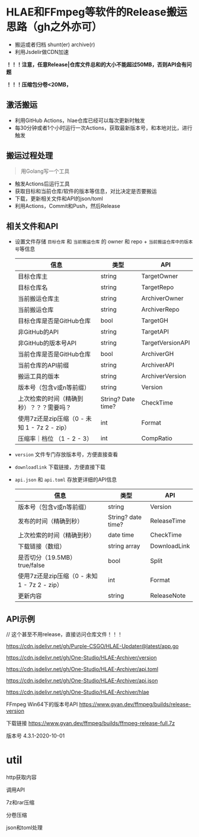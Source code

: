 # HLAE和FFmpeg等软件的Release搬运思路（gh之外亦可）

- 搬运或者归档 shunt(er) archive(r)
- 利用Jsdelir做CDN加速

**！！！注意，任意Release|仓库文件总和的大小不能超过50MB，否则API会有问题**

**！！！压缩包分卷<20MB，**

## 激活搬运

- 利用GitHub Actions，hlae仓库已经可以每次更新时触发
- 每30分钟或者1个小时运行一次Actions，获取最新版本号，和本地对比，进行触发

## 搬运过程处理

> 用Golang写一个工具

- 触发Actions后运行工具
- 获取目标和当前仓库/软件的版本等信息，对比决定是否要搬运
- 下载，更新相关文件和API的json/toml
- 利用Actions，Commit和Push，然后Release

## 相关文件和API

- 设置文件存储 `目标仓库` 和 `当前搬运仓库` 的 owner 和 repo + `当前搬运仓库中的版本号`等信息

  | 信息                                           | 类型               | API              |
  | ---------------------------------------------- | ------------------ | ---------------- |
  | 目标仓库主                                     | string             | TargetOwner      |
  | 目标仓库名                                     | string             | TargetRepo       |
  | 当前搬运仓库主                                 | string             | ArchiverOwner    |
  | 当前搬运仓库                                   | string             | ArchiverRepo     |
  | 目标仓库是否是GitHub仓库                       | bool               | TargetGH         |
  | 非GitHub的API                                  | string             | TargetAPI        |
  | 非GitHub的版本号API                            | string             | TargetVersionAPI |
  | 当前仓库是否是GitHub仓库                       | bool               | ArchiverGH       |
  | 当前仓库的API前缀                              | string             | ArchiverAPI      |
  | 搬运工具的版本                                 | string             | ArchiverVersion  |
  | 版本号（包含v或n等前缀）                       | string             | Version          |
  | 上次检索的时间（精确到秒）？？？需要吗？       | String? Date time? | CheckTime        |
  | 使用7z还是zip压缩（0 - 未知  1 - 7z  2 - zip） | int                | Format           |
  | 压缩率｜档位 （1 - 2 - 3）                     | int                | CompRatio        |

- `version` 文件专门存放版本号，方便直接查看

- `downloadlink` 下载链接，方便直接下载

- `api.json` 和 `api.toml` 存放更详细的API信息

  | 信息                                           | 类型               | API          |
  | ---------------------------------------------- | ------------------ | ------------ |
  | 版本号（包含v或n等前缀）                       | string             | Version      |
  | 发布的时间（精确到秒）                         | String? date time? | ReleaseTime  |
  | 上次检索的时间（精确到秒）                     | date time          | CheckTime    |
  | 下载链接（数组）                               | string array       | DownloadLink |
  | 是否切分（19.5MB） true/false                  | bool               | Split        |
  | 使用7z还是zip压缩（0 - 未知  1 - 7z  2 - zip） | int                | Format       |
  | 更新内容                                       | string             | ReleaseNote  |

## API示例

// 这个甚至不用release，直接访问仓库文件！！！

https://cdn.jsdelivr.net/gh/Purple-CSGO/HLAE-Updater@latest/app.go

https://cdn.jsdelivr.net/gh/One-Studio/HLAE-Archiver/version

https://cdn.jsdelivr.net/gh/One-Studio/HLAE-Archiver/api.toml

https://cdn.jsdelivr.net/gh/One-Studio/HLAE-Archiver/api.json

https://cdn.jsdelivr.net/gh/One-Studio/HLAE-Archiver/hlae



FFmpeg Win64下的版本号API	https://www.gyan.dev/ffmpeg/builds/release-version 

下载链接	https://www.gyan.dev/ffmpeg/builds/ffmpeg-release-full.7z

版本号	4.3.1-2020-10-01

# util
http获取内容

调用API

7z和rar压缩

分卷压缩

json和toml处理